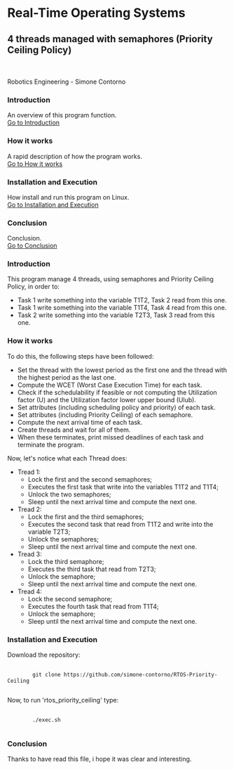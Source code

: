 # Real-Time Operating Systems
## 4 threads managed with semaphores (Priority Ceiling Policy)

<br><br>
Robotics Engineering - Simone Contorno<br>

### Introduction
An overview of this program function.<br>
[Go to Introduction](#intro)

### How it works
A rapid description of how the program works.<br>
[Go to How it works](#how)

### Installation and Execution
How install and run this program on Linux.<br>
[Go to Installation and Execution](#installation)

### Conclusion
Conclusion.<br>
[Go to Conclusion](#con)

<a name="intro"></a>
### Introduction

This program manage 4 threads, using semaphores and Priority Ceiling Policy, in order to:
<ul>
    <li>Task 1 write something into the variable T1T2, Task 2 read from this one.</li>
    <li>Task 1 write something into the variable T1T4, Task 4 read from this one.</li>
    <li>Task 2 write something into the variable T2T3, Task 3 read from this one.</li>
</ul>

<a name="how"></a>
### How it works

To do this, the following steps have been followed:
<ul>
    <li>Set the thread with the lowest period as the first one and the
    thread with the highest period as the last one.</li>
    <li>Compute the WCET (Worst Case Execution Time) for each task.</li>
    <li>Check if the schedulability if feasible or not computing the 
    Utilization factor (U) and the Utilization factor lower upper bound
    (Ulub).</li>
    <li>Set attributes (including scheduling policy and priority) of each task.</li>
    <li>Set attributes (including Priority Ceiling) of each semaphore.</li>
    <li>Compute the next arrival time of each task.</li>
    <li>Create threads and wait for all of them.</li>
    <li>When these terminates, print missed deadlines of each task and terminate the program.</li>
</ul>

Now, let's notice what each Thread does:
<ul>
    <li>Tread 1: 
        <ul>
            <li>Lock the first and the second semaphores;</li>
            <li>Executes the first task that write into the variables T1T2 and T1T4;</li>
            <li>Unlock the two semaphores;</li>
            <li>Sleep until the next arrival time and compute the next one.</li>
        </ul>
    </li>
    <li>Tread 2: 
        <ul>
            <li>Lock the first and the third semaphores;</li>
            <li>Executes the second task that read from T1T2 and write into the variable T2T3;</li>
            <li>Unlock the semaphores;</li>
            <li>Sleep until the next arrival time and compute the next one.</li>
        </ul>
    </li>
    <li>Tread 3: 
        <ul>
            <li>Lock the third semaphore;</li>
            <li>Executes the third task that read from T2T3;</li>
            <li>Unlock the semaphore;</li>
            <li>Sleep until the next arrival time and compute the next one.</li>
        </ul>
    </li>
    <li>Tread 4: 
        <ul>
            <li>Lock the second semaphore;</li>
            <li>Executes the fourth task that read from T1T4;</li>
            <li>Unlock the semaphore;</li>
            <li>Sleep until the next arrival time and compute the next one.</li>
        </ul>
    </li>
</ul>

<a name="installation"></a>
### Installation and Execution

Download the repository:

<pre>
    <code>
        git clone https://github.com/simone-contorno/RTOS-Priority-Ceiling
    </code>
</pre>

Now, to run 'rtos_priority_ceiling' type:

<pre>
    <code>
        ./exec.sh
    </code>
</pre>

<a name="con"></a>
### Conclusion

Thanks to have read this file, i hope it was clear and interesting.
